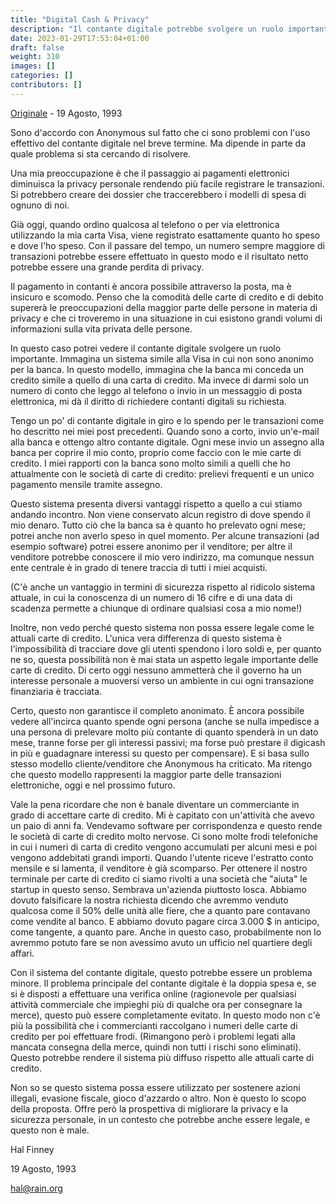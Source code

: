 ```yaml
---
title: "Digital Cash & Privacy"
description: "Il contante digitale potrebbe svolgere un ruolo importante nella protezione della privacy in un mondo in cui sempre più transazioni avverranno per via elettronica - 19 Agosto, 1993"
date: 2023-01-29T17:53:04+01:00
draft: false
weight: 310
images: []
categories: []
contributors: []
---
```


[Originale](https://fennetic.net/irc/finney.org/~hal/dig_cash_priv.html) - 19 Agosto, 1993

Sono d'accordo con Anonymous sul fatto che ci sono problemi con l'uso effettivo del contante digitale nel breve termine. Ma dipende in parte da quale problema si sta cercando di risolvere.

Una mia preoccupazione è che il passaggio ai pagamenti elettronici diminuisca la privacy personale rendendo più facile registrare le transazioni. Si potrebbero creare dei dossier che traccerebbero i modelli di spesa di ognuno di noi.

Già oggi, quando ordino qualcosa al telefono o per via elettronica utilizzando la mia carta Visa, viene registrato esattamente quanto ho speso e dove l'ho speso. Con il passare del tempo, un numero sempre maggiore di transazioni potrebbe essere effettuato in questo modo e il risultato netto potrebbe essere una grande perdita di privacy.

Il pagamento in contanti è ancora possibile attraverso la posta, ma è insicuro e scomodo. Penso che la comodità delle carte di credito e di debito supererà le preoccupazioni della maggior parte delle persone in materia di privacy e che ci troveremo in una situazione in cui esistono grandi volumi di informazioni sulla vita privata delle persone.

In questo caso potrei vedere il contante digitale svolgere un ruolo importante. Immagina un sistema simile alla Visa in cui non sono anonimo per la banca. In questo modello, immagina che la banca mi conceda un credito simile a quello di una carta di credito. Ma invece di darmi solo un numero di conto che leggo al telefono o invio in un messaggio di posta elettronica, mi dà il diritto di richiedere contanti digitali su richiesta.

Tengo un po' di contante digitale in giro e lo spendo per le transazioni come ho descritto nei miei post precedenti. Quando sono a corto, invio un'e-mail alla banca e ottengo altro contante digitale. Ogni mese invio un assegno alla banca per coprire il mio conto, proprio come faccio con le mie carte di credito. I miei rapporti con la banca sono molto simili a quelli che ho attualmente con le società di carte di credito: prelievi frequenti e un unico pagamento mensile tramite assegno.

Questo sistema presenta diversi vantaggi rispetto a quello a cui stiamo andando incontro. Non viene conservato alcun registro di dove spendo il mio denaro. Tutto ciò che la banca sa è quanto ho prelevato ogni mese; potrei anche non averlo speso in quel momento. Per alcune transazioni (ad esempio software) potrei essere anonimo per il venditore; per altre il venditore potrebbe conoscere il mio vero indirizzo, ma comunque nessun ente centrale è in grado di tenere traccia di tutti i miei acquisti.

(C'è anche un vantaggio in termini di sicurezza rispetto al ridicolo sistema attuale, in cui la conoscenza di un numero di 16 cifre e di una data di scadenza permette a chiunque di ordinare qualsiasi cosa a mio nome!)

Inoltre, non vedo perché questo sistema non possa essere legale come le attuali carte di credito. L'unica vera differenza di questo sistema è l'impossibilità di tracciare dove gli utenti spendono i loro soldi e, per quanto ne so, questa possibilità non è mai stata un aspetto legale importante delle carte di credito. Di certo oggi nessuno ammetterà che il governo ha un interesse personale a muoversi verso un ambiente in cui ogni transazione finanziaria è tracciata.

Certo, questo non garantisce il completo anonimato. È ancora possibile vedere all'incirca quanto spende ogni persona (anche se nulla impedisce a una persona di prelevare molto più contante di quanto spenderà in un dato mese, tranne forse per gli interessi passivi; ma forse può prestare il digicash in più e guadagnare interessi su questo per compensare). E si basa sullo stesso modello cliente/venditore che Anonymous ha criticato. Ma ritengo che questo modello rappresenti la maggior parte delle transazioni elettroniche, oggi e nel prossimo futuro.

Vale la pena ricordare che non è banale diventare un commerciante in grado di accettare carte di credito. Mi è capitato con un'attività che avevo un paio di anni fa. Vendevamo software per corrispondenza e questo rende le società di carte di credito molto nervose. Ci sono molte frodi telefoniche in cui i numeri di carta di credito vengono accumulati per alcuni mesi e poi vengono addebitati grandi importi. Quando l'utente riceve l'estratto conto mensile e si lamenta, il venditore è già scomparso. Per ottenere il nostro terminale per carte di credito ci siamo rivolti a una società che "aiuta" le startup in questo senso. Sembrava un'azienda piuttosto losca. Abbiamo dovuto falsificare la nostra richiesta dicendo che avremmo venduto qualcosa come il 50% delle unità alle fiere, che a quanto pare contavano come vendite al banco. E abbiamo dovuto pagare circa 3.000 $ in anticipo, come tangente, a quanto pare. Anche in questo caso, probabilmente non lo avremmo potuto fare se non avessimo avuto un ufficio nel quartiere degli affari.

Con il sistema del contante digitale, questo potrebbe essere un problema minore. Il problema principale del contante digitale è la doppia spesa e, se si è disposti a effettuare una verifica online (ragionevole per qualsiasi attività commerciale che impieghi più di qualche ora per consegnare la merce), questo può essere completamente evitato. In questo modo non c'è più la possibilità che i commercianti raccolgano i numeri delle carte di credito per poi effettuare frodi. (Rimangono però i problemi legati alla mancata consegna della merce, quindi non tutti i rischi sono eliminati). Questo potrebbe rendere il sistema più diffuso rispetto alle attuali carte di credito.

Non so se questo sistema possa essere utilizzato per sostenere azioni illegali, evasione fiscale, gioco d'azzardo o altro. Non è questo lo scopo della proposta. Offre però la prospettiva di migliorare la privacy e la sicurezza personale, in un contesto che potrebbe anche essere legale, e questo non è male.

Hal Finney

19 Agosto, 1993

hal@rain.org